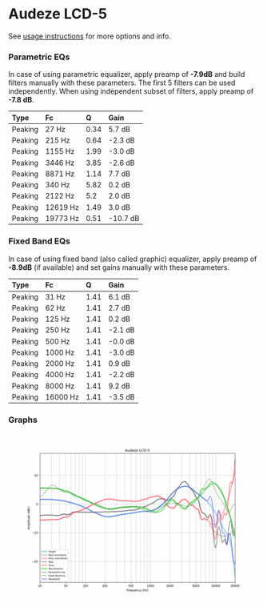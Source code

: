 # Audeze LCD-5
See [usage instructions](https://github.com/jaakkopasanen/AutoEq#usage) for more options and info.

### Parametric EQs
In case of using parametric equalizer, apply preamp of **-7.9dB** and build filters manually
with these parameters. The first 5 filters can be used independently.
When using independent subset of filters, apply preamp of **-7.8 dB**.

| Type    | Fc       |    Q | Gain     |
|:--------|:---------|:-----|:---------|
| Peaking | 27 Hz    | 0.34 | 5.7 dB   |
| Peaking | 215 Hz   | 0.64 | -2.3 dB  |
| Peaking | 1155 Hz  | 1.99 | -3.0 dB  |
| Peaking | 3446 Hz  | 3.85 | -2.6 dB  |
| Peaking | 8871 Hz  | 1.14 | 7.7 dB   |
| Peaking | 340 Hz   | 5.82 | 0.2 dB   |
| Peaking | 2122 Hz  | 5.2  | 2.0 dB   |
| Peaking | 12619 Hz | 1.49 | 3.0 dB   |
| Peaking | 19773 Hz | 0.51 | -10.7 dB |

### Fixed Band EQs
In case of using fixed band (also called graphic) equalizer, apply preamp of **-8.9dB**
(if available) and set gains manually with these parameters.

| Type    | Fc       |    Q | Gain    |
|:--------|:---------|:-----|:--------|
| Peaking | 31 Hz    | 1.41 | 6.1 dB  |
| Peaking | 62 Hz    | 1.41 | 2.7 dB  |
| Peaking | 125 Hz   | 1.41 | 0.2 dB  |
| Peaking | 250 Hz   | 1.41 | -2.1 dB |
| Peaking | 500 Hz   | 1.41 | -0.0 dB |
| Peaking | 1000 Hz  | 1.41 | -3.0 dB |
| Peaking | 2000 Hz  | 1.41 | 0.9 dB  |
| Peaking | 4000 Hz  | 1.41 | -2.2 dB |
| Peaking | 8000 Hz  | 1.41 | 9.2 dB  |
| Peaking | 16000 Hz | 1.41 | -3.5 dB |

### Graphs
![](./Audeze%20LCD-5.png)